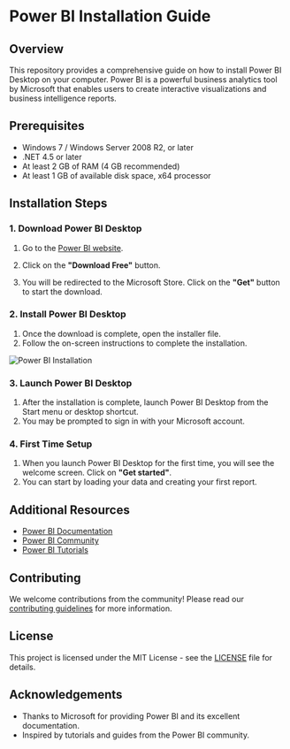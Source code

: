 # Power BI Installation Guide

## Overview
This repository provides a comprehensive guide on how to install Power BI Desktop on your computer. Power BI is a powerful business analytics tool by Microsoft that enables users to create interactive visualizations and business intelligence reports.

## Prerequisites
- Windows 7 / Windows Server 2008 R2, or later
- .NET 4.5 or later
- At least 2 GB of RAM (4 GB recommended)
- At least 1 GB of available disk space, x64 processor

## Installation Steps

### 1. Download Power BI Desktop
1. Go to the [Power BI website](https://powerbi.microsoft.com/en-us/desktop/).

2. Click on the **"Download Free"** button.
3. You will be redirected to the Microsoft Store. Click on the **"Get"** button to start the download.


### 2. Install Power BI Desktop
1. Once the download is complete, open the installer file.
2. Follow the on-screen instructions to complete the installation.

![Power BI Installation](images/powerbi_installation_screenshots.png)

### 3. Launch Power BI Desktop
1. After the installation is complete, launch Power BI Desktop from the Start menu or desktop shortcut.
2. You may be prompted to sign in with your Microsoft account.

### 4. First Time Setup
1. When you launch Power BI Desktop for the first time, you will see the welcome screen. Click on **"Get started"**.
2. You can start by loading your data and creating your first report.

## Additional Resources
- [Power BI Documentation](https://docs.microsoft.com/en-us/power-bi/)
- [Power BI Community](https://community.powerbi.com/)
- [Power BI Tutorials](https://powerbi.microsoft.com/en-us/learning/)

## Contributing
We welcome contributions from the community! Please read our [contributing guidelines](CONTRIBUTING.md) for more information.

## License
This project is licensed under the MIT License - see the [LICENSE](LICENSE) file for details.

## Acknowledgements
- Thanks to Microsoft for providing Power BI and its excellent documentation.
- Inspired by tutorials and guides from the Power BI community.
